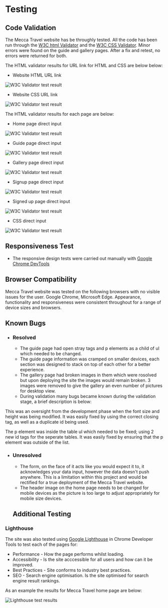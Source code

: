 # Testing
## Code Validation
The Mecca Travel website has be throughly tested. All the code has been run through the [W3C html Validator](https://validator.w3.org/) and the [W3C CSS Validator](https://jigsaw.w3.org/css-validator/). Minor errors were found on the guide and gallery pages. After a fix and retest, no errors were returned for both. 

The HTML validator results for URL link for HTML and CSS are below below:

* Website HTML URL link

![W3C Validator test result](assets/readme-images/html-link.PNG)

* Website CSS URL link

![W3C Validator test result](assets/readme-images/css-link.PNG)

The HTML validator results for each page are below:

* Home page direct input

![W3C Validator test result](assets/readme-images/html-index-DI.PNG)

* Guide page direct input

![W3C Validator test result](assets/readme-images/html-guide-DI.PNG)

* Gallery page direct input

![W3C Validator test result](assets/readme-images/html-gallery-DI.PNG)

* Signup page direct input
 
![W3C Validator test result](assets/readme-images/html-signup-DI.PNG)

* Signed up page direct input

![W3C Validator test result](assets/readme-images/html-signedup-DI.PNG)

* CSS direct input

![W3C Validator test result](assets/readme-images/css-direct-input.PNG)

## Responsiveness Test

* The responsive design tests were carried out manually with [Google Chrome DevTools](https://developer.chrome.com/docs/devtools/)

## Browser Compatibility

Mecca Travel website was tested on the following browsers with no visible issues for the user. 
Google Chrome, Microsoft Edge. Appearance, functionality and responsiveness were consistent throughout for a range of device sizes and browsers.

## Known Bugs
* ### Resolved

    * The guide page had open stray tags and p elements as a child of ul which needed to be changed.
    * The guide page information was cramped on smaller devices, each section was designed to stack on top of each other for a better experience.
    * The gallery page had broken images in them which were rosolved but upon deploying the site the images would remain broken. 3 images were removed to give the gallery an even number of pictures for desktop view.
    * During validation many bugs became known during the validation stage, a brief description is below:

This was an oversight from the development phase when the font size and height was being modified. It was easily fixed by using the correct closing tag, as well as a duplicate id being used.

The p element was inside the table ul which needed to be fixed; using 2 new id tags for the seperate tables. It was easily fixed by ensuring that the p element was outside of the list.

* ### Unresolved
    * The form, on the face of it acts like you would expect it to, it acknowledges your data input, however the data doesn't push anywhere. This is a limitation within this project and would be rectified for a true deployment of the Mecca Travel website.
    * The header image on the home page needs to be changed for mobile devices as the picture is too large to adjust appropriately for mobile size devices.

    ## Additional Testing
### Lighthouse
The site was also tested using [Google Lighthouse](https://developers.google.com/web/tools/lighthouse) in Chrome Developer Tools to test each of the pages for:
* Performance - How the page performs whilst loading.
* Accessibility - Is the site acccessible for all users and how can it be improved.
* Best Practices - Site conforms to industry best practices.
* SEO - Search engine optimisation. Is the site optimised for search engine result rankings.

As an example the results for Mecca Travel home page are below:

![Lighthouse test results](assets/readme-images/lighthouse-test.PNG)